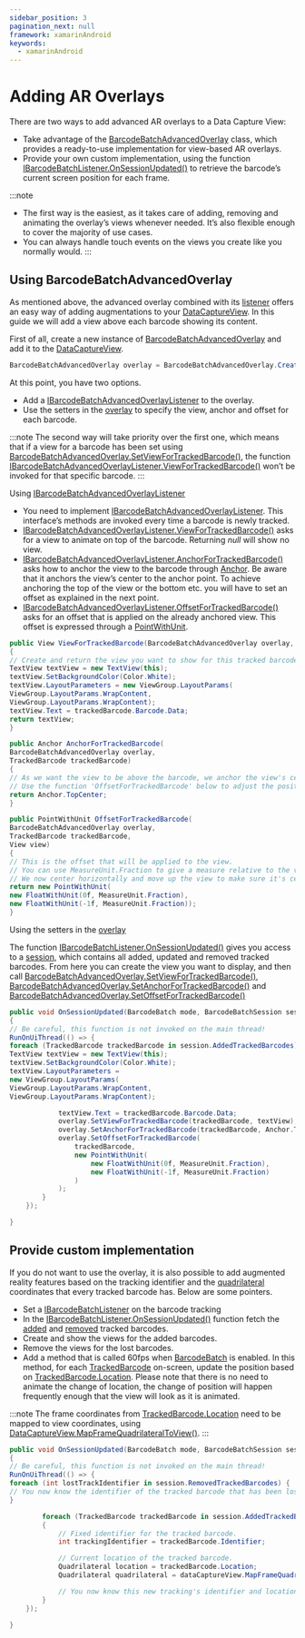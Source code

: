 ```yaml
---
sidebar_position: 3
pagination_next: null
framework: xamarinAndroid
keywords:
  - xamarinAndroid
---
```


# Adding AR Overlays

There are two ways to add advanced AR overlays to a Data Capture View:

- Take advantage of the [BarcodeBatchAdvancedOverlay](https://docs.scandit.com/7.6/data-capture-sdk/xamarin.android/barcode-capture/api/ui/barcode-batch-advanced-overlay.html#class-scandit.datacapture.barcode.batch.ui.BarcodeBatchAdvancedOverlay) class, which provides a ready-to-use implementation for view-based AR overlays.
- Provide your own custom implementation, using the function [IBarcodeBatchListener.OnSessionUpdated()](https://docs.scandit.com/7.6/data-capture-sdk/xamarin.android/barcode-capture/api/barcode-batch-listener.html#method-scandit.datacapture.barcode.batch.IBarcodeBatchListener.OnSessionUpdated) to retrieve the barcode’s current screen position for each frame.

:::note

- The first way is the easiest, as it takes care of adding, removing and animating the overlay’s views whenever needed. It’s also flexible enough to cover the majority of use cases.
- You can always handle touch events on the views you create like you normally would.
  :::

## Using BarcodeBatchAdvancedOverlay

As mentioned above, the advanced overlay combined with its [listener](https://docs.scandit.com/7.6/data-capture-sdk/xamarin.android/barcode-capture/api/ui/barcode-batch-advanced-overlay-listener.html#interface-scandit.datacapture.barcode.batch.ui.IBarcodeBatchAdvancedOverlayListener) offers an easy way of adding augmentations to your [DataCaptureView](https://docs.scandit.com/7.6/data-capture-sdk/xamarin.android/core/api/ui/data-capture-view.html#class-scandit.datacapture.core.ui.DataCaptureView). In this guide we will add a view above each barcode showing its content.

First of all, create a new instance of [BarcodeBatchAdvancedOverlay](https://docs.scandit.com/7.6/data-capture-sdk/xamarin.android/barcode-capture/api/ui/barcode-batch-advanced-overlay.html#class-scandit.datacapture.barcode.batch.ui.BarcodeBatchAdvancedOverlay) and add it to the [DataCaptureView](https://docs.scandit.com/7.6/data-capture-sdk/xamarin.android/core/api/ui/data-capture-view.html#class-scandit.datacapture.core.ui.DataCaptureView).

```csharp
BarcodeBatchAdvancedOverlay overlay = BarcodeBatchAdvancedOverlay.Create(barcodeBatch, dataCaptureView);
```

At this point, you have two options.

- Add a [IBarcodeBatchAdvancedOverlayListener](https://docs.scandit.com/7.6/data-capture-sdk/xamarin.android/barcode-capture/api/ui/barcode-batch-advanced-overlay-listener.html#interface-scandit.datacapture.barcode.batch.ui.IBarcodeBatchAdvancedOverlayListener) to the overlay.
- Use the setters in the [overlay](https://docs.scandit.com/7.6/data-capture-sdk/xamarin.android/barcode-capture/api/ui/barcode-batch-advanced-overlay.html#class-scandit.datacapture.barcode.batch.ui.BarcodeBatchAdvancedOverlay) to specify the view, anchor and offset for each barcode.

:::note
The second way will take priority over the first one, which means that if a view for a barcode has been set using [BarcodeBatchAdvancedOverlay.SetViewForTrackedBarcode()](https://docs.scandit.com/7.6/data-capture-sdk/xamarin.android/barcode-capture/api/ui/barcode-batch-advanced-overlay.html#method-scandit.datacapture.barcode.batch.ui.BarcodeBatchAdvancedOverlay.SetViewForTrackedBarcode), the function [IBarcodeBatchAdvancedOverlayListener.ViewForTrackedBarcode()](https://docs.scandit.com/7.6/data-capture-sdk/xamarin.android/barcode-capture/api/ui/barcode-batch-advanced-overlay-listener.html#method-scandit.datacapture.barcode.batch.ui.IBarcodeBatchAdvancedOverlayListener.ViewForTrackedBarcode) won’t be invoked for that specific barcode.
:::

Using [IBarcodeBatchAdvancedOverlayListener](https://docs.scandit.com/7.6/data-capture-sdk/xamarin.android/barcode-capture/api/ui/barcode-batch-advanced-overlay-listener.html#interface-scandit.datacapture.barcode.batch.ui.IBarcodeBatchAdvancedOverlayListener)

- You need to implement [IBarcodeBatchAdvancedOverlayListener](https://docs.scandit.com/7.6/data-capture-sdk/xamarin.android/barcode-capture/api/ui/barcode-batch-advanced-overlay-listener.html#interface-scandit.datacapture.barcode.batch.ui.IBarcodeBatchAdvancedOverlayListener). This interface’s methods are invoked every time a barcode is newly tracked.
- [IBarcodeBatchAdvancedOverlayListener.ViewForTrackedBarcode()](https://docs.scandit.com/7.6/data-capture-sdk/xamarin.android/barcode-capture/api/ui/barcode-batch-advanced-overlay-listener.html#method-scandit.datacapture.barcode.batch.ui.IBarcodeBatchAdvancedOverlayListener.ViewForTrackedBarcode) asks for a view to animate on top of the barcode. Returning _null_ will show no view.
- [IBarcodeBatchAdvancedOverlayListener.AnchorForTrackedBarcode()](https://docs.scandit.com/7.6/data-capture-sdk/xamarin.android/barcode-capture/api/ui/barcode-batch-advanced-overlay-listener.html#method-scandit.datacapture.barcode.batch.ui.IBarcodeBatchAdvancedOverlayListener.AnchorForTrackedBarcode) asks how to anchor the view to the barcode through [Anchor](https://docs.scandit.com/7.6/data-capture-sdk/xamarin.android/core/api/anchor.html#enum-scandit.datacapture.core.Anchor). Be aware that it anchors the view’s center to the anchor point. To achieve anchoring the top of the view or the bottom etc. you will have to set an offset as explained in the next point.
- [IBarcodeBatchAdvancedOverlayListener.OffsetForTrackedBarcode()](https://docs.scandit.com/7.6/data-capture-sdk/xamarin.android/barcode-capture/api/ui/barcode-batch-advanced-overlay-listener.html#method-scandit.datacapture.barcode.batch.ui.IBarcodeBatchAdvancedOverlayListener.OffsetForTrackedBarcode) asks for an offset that is applied on the already anchored view. This offset is expressed through a [PointWithUnit](https://docs.scandit.com/7.6/data-capture-sdk/xamarin.android/core/api/common.html#struct-scandit.datacapture.core.PointWithUnit).

```csharp
public View ViewForTrackedBarcode(BarcodeBatchAdvancedOverlay overlay, TrackedBarcode trackedBarcode)
{
// Create and return the view you want to show for this tracked barcode. You can also return null, to have no view for this barcode.
TextView textView = new TextView(this);
textView.SetBackgroundColor(Color.White);
textView.LayoutParameters = new ViewGroup.LayoutParams(
ViewGroup.LayoutParams.WrapContent,
ViewGroup.LayoutParams.WrapContent);
textView.Text = trackedBarcode.Barcode.Data;
return textView;
}

public Anchor AnchorForTrackedBarcode(
BarcodeBatchAdvancedOverlay overlay,
TrackedBarcode trackedBarcode)
{
// As we want the view to be above the barcode, we anchor the view's center to the top-center of the barcode quadrilateral.
// Use the function 'OffsetForTrackedBarcode' below to adjust the position of the view by providing an offset.
return Anchor.TopCenter;
}

public PointWithUnit OffsetForTrackedBarcode(
BarcodeBatchAdvancedOverlay overlay,
TrackedBarcode trackedBarcode,
View view)
{
// This is the offset that will be applied to the view.
// You can use MeasureUnit.Fraction to give a measure relative to the view itself, the sdk will take care of transforming this into pixel size.
// We now center horizontally and move up the view to make sure it's centered and above the barcode quadrilateral by half of the view's height.
return new PointWithUnit(
new FloatWithUnit(0f, MeasureUnit.Fraction),
new FloatWithUnit(-1f, MeasureUnit.Fraction));
}
```

Using the setters in the [overlay](https://docs.scandit.com/7.6/data-capture-sdk/xamarin.android/barcode-capture/api/ui/barcode-batch-advanced-overlay.html#class-scandit.datacapture.barcode.batch.ui.BarcodeBatchAdvancedOverlay)

The function [IBarcodeBatchListener.OnSessionUpdated()](https://docs.scandit.com/7.6/data-capture-sdk/xamarin.android/barcode-capture/api/barcode-batch-listener.html#method-scandit.datacapture.barcode.batch.IBarcodeBatchListener.OnSessionUpdated) gives you access to a [session](https://docs.scandit.com/7.6/data-capture-sdk/xamarin.android/barcode-capture/api/barcode-batch-session.html#class-scandit.datacapture.barcode.batch.BarcodeBatchSession), which contains all added, updated and removed tracked barcodes. From here you can create the view you want to display, and then call [BarcodeBatchAdvancedOverlay.SetViewForTrackedBarcode()](https://docs.scandit.com/7.6/data-capture-sdk/xamarin.android/barcode-capture/api/ui/barcode-batch-advanced-overlay.html#method-scandit.datacapture.barcode.batch.ui.BarcodeBatchAdvancedOverlay.SetViewForTrackedBarcode), [BarcodeBatchAdvancedOverlay.SetAnchorForTrackedBarcode()](https://docs.scandit.com/7.6/data-capture-sdk/xamarin.android/barcode-capture/api/ui/barcode-batch-advanced-overlay.html#method-scandit.datacapture.barcode.batch.ui.BarcodeBatchAdvancedOverlay.SetAnchorForTrackedBarcode) and [BarcodeBatchAdvancedOverlay.SetOffsetForTrackedBarcode()](https://docs.scandit.com/7.6/data-capture-sdk/xamarin.android/barcode-capture/api/ui/barcode-batch-advanced-overlay.html#method-scandit.datacapture.barcode.batch.ui.BarcodeBatchAdvancedOverlay.SetOffsetForTrackedBarcode)

```csharp
public void OnSessionUpdated(BarcodeBatch mode, BarcodeBatchSession session, IFrameData data)
{
// Be careful, this function is not invoked on the main thread!
RunOnUiThread(() => {
foreach (TrackedBarcode trackedBarcode in session.AddedTrackedBarcodes) {
TextView textView = new TextView(this);
textView.SetBackgroundColor(Color.White);
textView.LayoutParameters =
new ViewGroup.LayoutParams(
ViewGroup.LayoutParams.WrapContent,
ViewGroup.LayoutParams.WrapContent);

            textView.Text = trackedBarcode.Barcode.Data;
            overlay.SetViewForTrackedBarcode(trackedBarcode, textView);
            overlay.SetAnchorForTrackedBarcode(trackedBarcode, Anchor.TopCenter);
            overlay.SetOffsetForTrackedBarcode(
                trackedBarcode,
                new PointWithUnit(
                    new FloatWithUnit(0f, MeasureUnit.Fraction),
                    new FloatWithUnit(-1f, MeasureUnit.Fraction)
                )
            );
        }
    });

}
```

## Provide custom implementation

If you do not want to use the overlay, it is also possible to add augmented reality features based on the tracking identifier and the [quadrilateral](https://docs.scandit.com/7.6/data-capture-sdk/xamarin.android/core/api/common.html#struct-scandit.datacapture.core.Quadrilateral) coordinates that every tracked barcode has. Below are some pointers.

- Set a [IBarcodeBatchListener](https://docs.scandit.com/7.6/data-capture-sdk/xamarin.android/barcode-capture/api/barcode-batch-listener.html#interface-scandit.datacapture.barcode.batch.IBarcodeBatchListener) on the barcode tracking
- In the [IBarcodeBatchListener.OnSessionUpdated()](https://docs.scandit.com/7.6/data-capture-sdk/xamarin.android/barcode-capture/api/barcode-batch-listener.html#method-scandit.datacapture.barcode.batch.IBarcodeBatchListener.OnSessionUpdated) function fetch the [added](https://docs.scandit.com/7.6/data-capture-sdk/xamarin.android/barcode-capture/api/barcode-batch-session.html#property-scandit.datacapture.barcode.batch.BarcodeBatchSession.AddedTrackedBarcodes) and [removed](https://docs.scandit.com/7.6/data-capture-sdk/xamarin.android/barcode-capture/api/barcode-batch-session.html#property-scandit.datacapture.barcode.batch.BarcodeBatchSession.RemovedTrackedBarcodes) tracked barcodes.
- Create and show the views for the added barcodes.
- Remove the views for the lost barcodes.
- Add a method that is called 60fps when [BarcodeBatch](https://docs.scandit.com/7.6/data-capture-sdk/xamarin.android/barcode-capture/api/barcode-batch.html#class-scandit.datacapture.barcode.batch.BarcodeBatch) is enabled. In this method, for each [TrackedBarcode](https://docs.scandit.com/7.6/data-capture-sdk/xamarin.android/barcode-capture/api/tracked-barcode.html#class-scandit.datacapture.barcode.batch.TrackedBarcode) on-screen, update the position based on [TrackedBarcode.Location](https://docs.scandit.com/7.6/data-capture-sdk/xamarin.android/barcode-capture/api/tracked-barcode.html#property-scandit.datacapture.barcode.batch.TrackedBarcode.Location). Please note that there is no need to animate the change of location, the change of position will happen frequently enough that the view will look as it is animated.

:::note
The frame coordinates from [TrackedBarcode.Location](https://docs.scandit.com/7.6/data-capture-sdk/xamarin.android/barcode-capture/api/tracked-barcode.html#property-scandit.datacapture.barcode.batch.TrackedBarcode.Location) need to be mapped to view coordinates, using [DataCaptureView.MapFrameQuadrilateralToView()](https://docs.scandit.com/7.6/data-capture-sdk/xamarin.android/core/api/ui/data-capture-view.html#method-scandit.datacapture.core.ui.DataCaptureView.MapFrameQuadrilateralToView).
:::

```csharp
public void OnSessionUpdated(BarcodeBatch mode, BarcodeBatchSession session, IFrameData data)
{
// Be careful, this function is not invoked on the main thread!
RunOnUiThread(() => {
foreach (int lostTrackIdentifier in session.RemovedTrackedBarcodes) {
// You now know the identifier of the tracked barcode that has been lost. Usually here you would remove the views associated.
}

        foreach (TrackedBarcode trackedBarcode in session.AddedTrackedBarcodes)
        {
            // Fixed identifier for the tracked barcode.
            int trackingIdentifier = trackedBarcode.Identifier;

            // Current location of the tracked barcode.
            Quadrilateral location = trackedBarcode.Location;
            Quadrilateral quadrilateral = dataCaptureView.MapFrameQuadrilateralToView(location);

            // You now know this new tracking's identifier and location. Usually here you would create and show the views.
        }
    });

}
```

